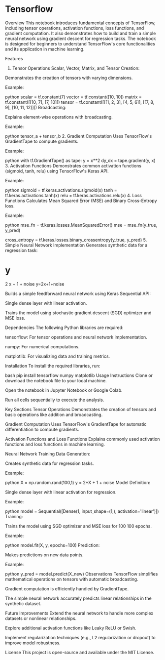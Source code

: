 # Tensorflow
Overview
This notebook introduces fundamental concepts of TensorFlow, including tensor operations, activation functions, loss functions, and gradient computation. It also demonstrates how to build and train a simple neural network using gradient descent for regression tasks. The notebook is designed for beginners to understand TensorFlow's core functionalities and its application in machine learning.

Features
1. Tensor Operations
Scalar, Vector, Matrix, and Tensor Creation:

Demonstrates the creation of tensors with varying dimensions.

Example:

python
scalar = tf.constant(7)
vector = tf.constant([10, 10])
matrix = tf.constant([[10, 7], [7, 10]])
tensor = tf.constant([[[1, 2, 3], [4, 5, 6]], [[7, 8, 9], [10, 11, 12]]])
Broadcasting:

Explains element-wise operations with broadcasting.

Example:

python
tensor_a + tensor_b
2. Gradient Computation
Uses TensorFlow's GradientTape to compute gradients.

Example:

python
with tf.GradientTape() as tape:
    y = x**2
dy_dx = tape.gradient(y, x)
3. Activation Functions
Demonstrates common activation functions (sigmoid, tanh, relu) using TensorFlow's Keras API.

Example:

python
sigmoid = tf.keras.activations.sigmoid(x)
tanh = tf.keras.activations.tanh(x)
relu = tf.keras.activations.relu(x)
4. Loss Functions
Calculates Mean Squared Error (MSE) and Binary Cross-Entropy loss.

Example:

python
mse_fn = tf.keras.losses.MeanSquaredError()
mse = mse_fn(y_true, y_pred)

cross_entropy = tf.keras.losses.binary_crossentropy(y_true, y_pred)
5. Simple Neural Network Implementation
Generates synthetic data for a regression task:

y
=
2
x
+
1
+
noise
y=2x+1+noise

Builds a simple feedforward neural network using Keras Sequential API:

Single dense layer with linear activation.

Trains the model using stochastic gradient descent (SGD) optimizer and MSE loss.

Dependencies
The following Python libraries are required:

tensorflow: For tensor operations and neural network implementation.

numpy: For numerical computations.

matplotlib: For visualizing data and training metrics.

Installation
To install the required libraries, run:

bash
pip install tensorflow numpy matplotlib
Usage Instructions
Clone or download the notebook file to your local machine.

Open the notebook in Jupyter Notebook or Google Colab.

Run all cells sequentially to execute the analysis.

Key Sections
Tensor Operations
Demonstrates the creation of tensors and basic operations like addition and broadcasting.

Gradient Computation
Uses TensorFlow's GradientTape for automatic differentiation to compute gradients.

Activation Functions and Loss Functions
Explains commonly used activation functions and loss functions in machine learning.

Neural Network Training
Data Generation:

Creates synthetic data for regression tasks.

Example:

python
X = np.random.rand(100,1)
y = 2*X + 1 + noise
Model Definition:

Single dense layer with linear activation for regression.

Example:

python
model = Sequential([Dense(1, input_shape=(1,), activation='linear')])
Training:

Trains the model using SGD optimizer and MSE loss for 
100
100 epochs.

Example:

python
model.fit(X, y, epochs=100)
Prediction:

Makes predictions on new data points.

Example:

python
y_pred = model.predict(X_new)
Observations
TensorFlow simplifies mathematical operations on tensors with automatic broadcasting.

Gradient computation is efficiently handled by GradientTape.

The simple neural network accurately predicts linear relationships in the synthetic dataset.

Future Improvements
Extend the neural network to handle more complex datasets or nonlinear relationships.

Explore additional activation functions like Leaky ReLU or Swish.

Implement regularization techniques (e.g., L2 regularization or dropout) to improve model robustness.

License
This project is open-source and available under the MIT License.
